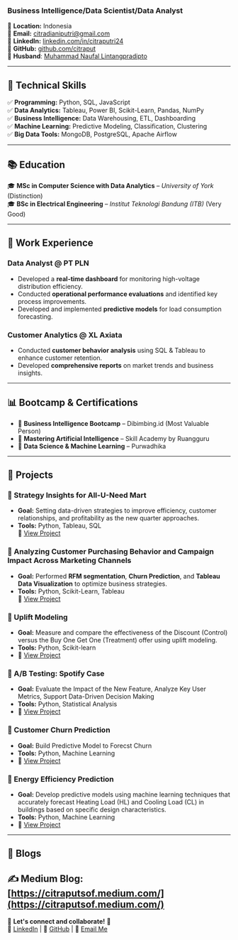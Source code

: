### Business Intelligence/Data Scientist/Data Analyst  

📍 **Location:** Indonesia  
📧 **Email:** [citradianiputri@gmail.com](mailto:citradianiputri@gmail.com)  
🔗 **LinkedIn:** [linkedin.com/in/citraputri24](https://www.linkedin.com/in/citraputri24)  
🔗 **GitHub:** [github.com/citraput](https://github.com/citraput)  
💍 **Husband**: [Muhammad Naufal Lintangpradipto](https://www.linkedin.com/in/muhammad-naufal-lintangpradipto-946654b6/?originalSubdomain=sa)  

---

## **🔹 Technical Skills**  
✅ **Programming:** Python, SQL, JavaScript  
✅ **Data Analytics:** Tableau, Power BI, Scikit-Learn, Pandas, NumPy  
✅ **Business Intelligence:** Data Warehousing, ETL, Dashboarding  
✅ **Machine Learning:** Predictive Modeling, Classification, Clustering  
✅ **Big Data Tools:** MongoDB, PostgreSQL, Apache Airflow  

---

## **📚 Education**  
🎓 **MSc in Computer Science with Data Analytics** – *University of York* (Distinction)  
🎓 **BSc in Electrical Engineering** – *Institut Teknologi Bandung (ITB)* (Very Good)  

---

## **💼 Work Experience**  
### **Data Analyst @ PT PLN**  
- Developed a **real-time dashboard** for monitoring high-voltage distribution efficiency.  
- Conducted **operational performance evaluations** and identified key process improvements.  
- Developed and implemented **predictive models** for load consumption forecasting.  

### **Customer Analytics @ XL Axiata**  
- Conducted **customer behavior analysis** using SQL & Tableau to enhance customer retention.  
- Developed **comprehensive reports** on market trends and business insights.  

---

## **📊 Bootcamp & Certifications**  
- 📌 **Business Intelligence Bootcamp** – Dibimbing.id (Most Valuable Person)  
- 📌 **Mastering Artificial Intelligence** – Skill Academy by Ruangguru  
- 📌 **Data Science & Machine Learning** – Purwadhika
  
---

## **📂 Projects**  
### **📌 Strategy Insights for All-U-Need Mart**  
- **Goal:** Setting data-driven strategies to improve efficiency, customer relationships, and profitability as the new quarter approaches. 
- **Tools:** Python, Tableau, SQL  
🔗 [View Project](https://drive.google.com/file/d/1Vqqenn0vl1VaueYGl2FaHhJG84Ei10lk/view?usp=sharing)  

### **📌 Analyzing Customer Purchasing Behavior and Campaign Impact Across Marketing Channels**  
- **Goal:** Performed **RFM segmentation**, **Churn Prediction**, and **Tableau Data Visualization** to optimize business strategies.  
- **Tools:** Python, Scikit-Learn, Tableau  
🔗 [View Project](https://drive.google.com/file/d/1omcU7pDiIz3M5lVkygL84NzML4cr5esZ/view?usp=sharing)

### **📌 Uplift Modeling** ###
- **Goal:** Measure and compare the effectiveness of the Discount (Control) versus the Buy One Get One (Treatment) offer using uplift modeling.  
- **Tools:** Python, Scikit-learn
- 🔗 [View Project](https://drive.google.com/file/d/1_GLsfPQfcN4x4jpfH1Pkc-FTxcRT__6L/view?usp=sharing)

### **📌 A/B Testing: Spotify Case** ###
- **Goal:** Evaluate the Impact of the New Feature, Analyze Key User Metrics, Support Data-Driven Decision Making
- **Tools:** Python, Statistical Analysis
- 🔗 [View Project](https://drive.google.com/file/d/1Hhxi_IAB_gbKlZoubZn8MNofQw2leKYo/view?usp=sharing)

### **📌 Customer Churn Prediction** ###
- **Goal:** Build Predictive Model to Forecst Churn
- **Tools:** Python, Machine Learning
- 🔗 [View Project](https://drive.google.com/file/d/1OWl43OCfw-ALF62msFkxkhQjq7FXNPHT/view?usp=sharing)

### **📌 Energy Efficiency Prediction** ###
- **Goal:** Develop predictive models using machine learning techniques that accurately forecast Heating Load (HL) and Cooling Load (CL) in buildings based on specific design characteristics.
- **Tools:** Python, Machine Learning
- 🔗 [View Project](https://drive.google.com/file/d/1HlqBduaDXcrP9AvdgMNePyV3gNo6wE6h/view?usp=sharing)

---

## **📜 Blogs**  
✍️ **Medium Blog:** [https://citraputsof.medium.com/](https://citraputsof.medium.com/)  
---

📢 **Let's connect and collaborate!** 🚀  
🔗 [LinkedIn](https://www.linkedin.com/in/citraputri24) | 🔗 [GitHub](https://github.com/citraput) | 📧 [Email Me](mailto:citradianiputri@gmail.com) 
